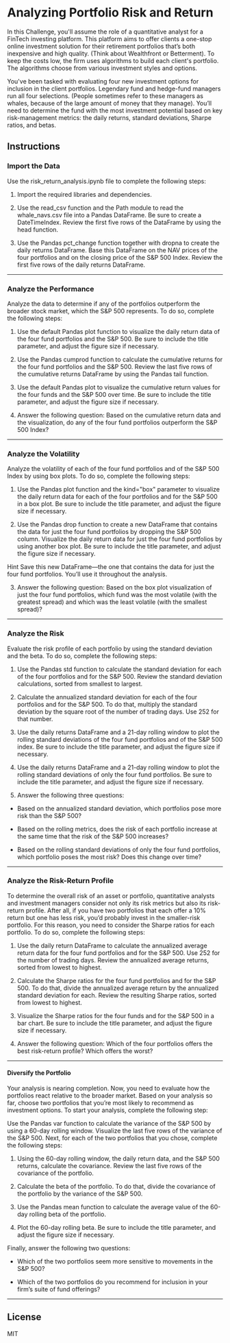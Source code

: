 # Analyzing Portfolio Risk and Return
In this Challenge, you'll assume the role of a quantitative analyst for a FinTech investing platform. This platform aims to offer clients a one-stop online investment solution for their retirement portfolios that’s both inexpensive and high quality. (Think about Wealthfront or Betterment). To keep the costs low, the firm uses algorithms to build each client's portfolio. The algorithms choose from various investment styles and options.

You've been tasked with evaluating four new investment options for inclusion in the client portfolios. Legendary fund and hedge-fund managers run all four selections. (People sometimes refer to these managers as whales, because of the large amount of money that they manage). You’ll need to determine the fund with the most investment potential based on key risk-management metrics: the daily returns, standard deviations, Sharpe ratios, and betas.

## Instructions
### Import the Data
Use the risk_return_analysis.ipynb file to complete the following steps:

1. Import the required libraries and dependencies.

2. Use the read_csv function and the Path module to read the whale_navs.csv file into a Pandas DataFrame. Be sure to create a DateTimeIndex. Review the first five rows of the DataFrame by using the head function.

3. Use the Pandas pct_change function together with dropna to create the daily returns DataFrame. Base this DataFrame on the NAV prices of the four portfolios and on the closing price of the S&P 500 Index. Review the first five rows of the daily returns DataFrame.

---

### Analyze the Performance
Analyze the data to determine if any of the portfolios outperform the broader stock market, which the S&P 500 represents. To do so, complete the following steps:

1. Use the default Pandas plot function to visualize the daily return data of the four fund portfolios and the S&P 500. Be sure to include the title parameter, and adjust the figure size if necessary.

2. Use the Pandas cumprod function to calculate the cumulative returns for the four fund portfolios and the S&P 500. Review the last five rows of the cumulative returns DataFrame by using the Pandas tail function.

3. Use the default Pandas plot to visualize the cumulative return values for the four funds and the S&P 500 over time. Be sure to include the title parameter, and adjust the figure size if necessary.

4. Answer the following question: Based on the cumulative return data and the visualization, do any of the four fund portfolios outperform the S&P 500 Index?

---

### Analyze the Volatility
Analyze the volatility of each of the four fund portfolios and of the S&P 500 Index by using box plots. To do so, complete the following steps:

1. Use the Pandas plot function and the kind="box" parameter to visualize the daily return data for each of the four portfolios and for the S&P 500 in a box plot. Be sure to include the title parameter, and adjust the figure size if necessary.

2. Use the Pandas drop function to create a new DataFrame that contains the data for just the four fund portfolios by dropping the S&P 500 column. Visualize the daily return data for just the four fund portfolios by using another box plot. Be sure to include the title parameter, and adjust the figure size if necessary.

Hint Save this new DataFrame—the one that contains the data for just the four fund portfolios. You’ll use it throughout the analysis.

3. Answer the following question: Based on the box plot visualization of just the four fund portfolios, which fund was the most volatile (with the greatest spread) and which was the least volatile (with the smallest spread)?

---

### Analyze the Risk
Evaluate the risk profile of each portfolio by using the standard deviation and the beta. To do so, complete the following steps:

1. Use the Pandas std function to calculate the standard deviation for each of the four portfolios and for the S&P 500. Review the standard deviation calculations, sorted from smallest to largest.

2. Calculate the annualized standard deviation for each of the four portfolios and for the S&P 500. To do that, multiply the standard deviation by the square root of the number of trading days. Use 252 for that number.

3. Use the daily returns DataFrame and a 21-day rolling window to plot the rolling standard deviations of the four fund portfolios and of the S&P 500 index. Be sure to include the title parameter, and adjust the figure size if necessary.

4. Use the daily returns DataFrame and a 21-day rolling window to plot the rolling standard deviations of only the four fund portfolios. Be sure to include the title parameter, and adjust the figure size if necessary.

5. Answer the following three questions:

  * Based on the annualized standard deviation, which portfolios pose more risk than the S&P 500?

  * Based on the rolling metrics, does the risk of each portfolio increase at the same time that the risk of the S&P 500 increases?

  * Based on the rolling standard deviations of only the four fund portfolios, which portfolio poses the most risk? Does this change over time?

---

### Analyze the Risk-Return Profile
To determine the overall risk of an asset or portfolio, quantitative analysts and investment managers consider not only its risk metrics but also its risk-return profile. After all, if you have two portfolios that each offer a 10% return but one has less risk, you’d probably invest in the smaller-risk portfolio. For this reason, you need to consider the Sharpe ratios for each portfolio. To do so, complete the following steps:

1. Use the daily return DataFrame to calculate the annualized average return data for the four fund portfolios and for the S&P 500. Use 252 for the number of trading days. Review the annualized average returns, sorted from lowest to highest.

2. Calculate the Sharpe ratios for the four fund portfolios and for the S&P 500. To do that, divide the annualized average return by the annualized standard deviation for each. Review the resulting Sharpe ratios, sorted from lowest to highest.

3. Visualize the Sharpe ratios for the four funds and for the S&P 500 in a bar chart. Be sure to include the title parameter, and adjust the figure size if necessary.

4. Answer the following question: Which of the four portfolios offers the best risk-return profile? Which offers the worst?

---

#### Diversify the Portfolio
Your analysis is nearing completion. Now, you need to evaluate how the portfolios react relative to the broader market. Based on your analysis so far, choose two portfolios that you’re most likely to recommend as investment options. To start your analysis, complete the following step:

Use the Pandas var function to calculate the variance of the S&P 500 by using a 60-day rolling window. Visualize the last five rows of the variance of the S&P 500.
Next, for each of the two portfolios that you chose, complete the following steps:

1. Using the 60-day rolling window, the daily return data, and the S&P 500 returns, calculate the covariance. Review the last five rows of the covariance of the portfolio.

2. Calculate the beta of the portfolio. To do that, divide the covariance of the portfolio by the variance of the S&P 500.

3. Use the Pandas mean function to calculate the average value of the 60-day rolling beta of the portfolio.

4. Plot the 60-day rolling beta. Be sure to include the title parameter, and adjust the figure size if necessary.

Finally, answer the following two questions:

  * Which of the two portfolios seem more sensitive to movements in the S&P 500?

  * Which of the two portfolios do you recommend for inclusion in your firm’s suite of fund offerings?

---

## License 
MIT
